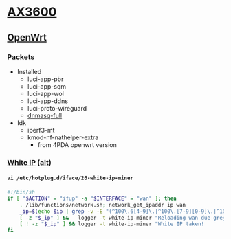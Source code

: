 # [AX3600](../README.md)

## [OpenWrt](https://openwrt.org/toh/xiaomi/ax3600)

### Packets

- Installed
  - luci-app-pbr
  - luci-app-sqm
  - luci-app-wol
  - luci-app-ddns
  - luci-proto-wireguard
  - [dnmasq-full](https://docs.openwrt.melmac.net/pbr/1.1.6-16/#Howtoinstalldnsmasq-full)
- Idk
  - iperf3-mt
  - kmod-nf-nathelper-extra
    - from 4PDA openwrt version

### [White IP](https://4pda.to/forum/index.php?s=&showtopic=1013678&view=findpost&p=109028697) ([alt](https://habr.com/ru/sandbox/99949/))

#### `vi /etc/hotplug.d/iface/26-white-ip-miner`

```sh
#!/bin/sh
if [ "$ACTION" = "ifup" -a "$INTERFACE" = "wan" ]; then
    . /lib/functions/network.sh; network_get_ipaddr ip wan
    _ip=$(echo $ip | grep -v -E "(^100\.6[4-9]\.|^100\.[7-9][0-9]\.|^100\.1[0-1][0-9]\.|^100\.12[0-7]\.)")
    [ -z "$_ip" ] &&   logger -t white-ip-miner "Reloading wan due grey IP - $ip" && ifup wan
    [ ! -z "$_ip" ] && logger -t white-ip-miner "White IP taken!           - $ip"
fi
```
